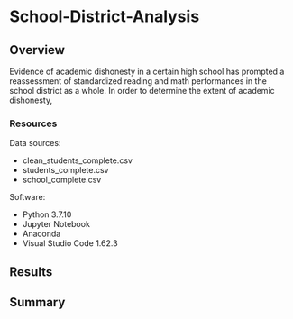 # School-District-Analysis

## Overview
Evidence of academic dishonesty in a certain high school has prompted a reassessment of standardized reading and math performances in the school district as a whole. In order to determine the extent of academic dishonesty, 

### Resources
Data sources: 
* clean_students_complete.csv
* students_complete.csv
* school_complete.csv <!--link the CSVs after uploading-->

Software:
* Python 3.7.10
* Jupyter Notebook
* Anaconda
* Visual Studio Code 1.62.3

## Results

## Summary